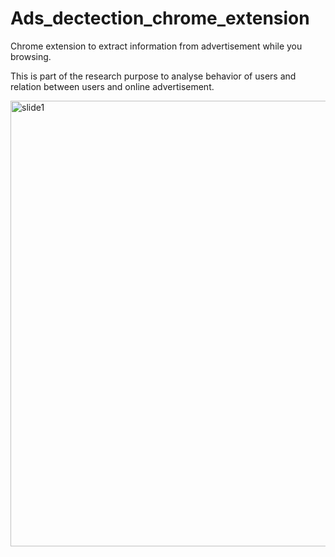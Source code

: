 # Ads_dectection_chrome_extension

Chrome extension to extract information from advertisement while you browsing. 

This is part of the research purpose to analyse behavior of users and relation between users and online advertisement.

<img width="713" alt="slide1" src="https://user-images.githubusercontent.com/31609767/204457995-d5095d45-97f2-4c2b-a3ae-1433e799a6b6.png">
